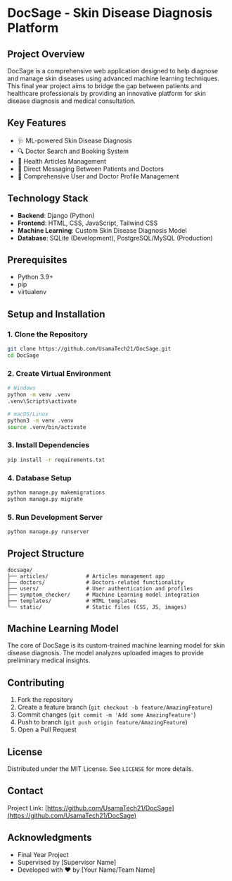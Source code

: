 # DocSage - Skin Disease Diagnosis Platform

## Project Overview

DocSage is a comprehensive web application designed to help diagnose and manage skin diseases using advanced machine learning techniques. This final year project aims to bridge the gap between patients and healthcare professionals by providing an innovative platform for skin disease diagnosis and medical consultation.

## Key Features

- 🩺 ML-powered Skin Disease Diagnosis
- 🔍 Doctor Search and Booking System
- 📝 Health Articles Management
- 💬 Direct Messaging Between Patients and Doctors
- 👤 Comprehensive User and Doctor Profile Management

## Technology Stack

- **Backend**: Django (Python)
- **Frontend**: HTML, CSS, JavaScript, Tailwind CSS
- **Machine Learning**: Custom Skin Disease Diagnosis Model
- **Database**: SQLite (Development), PostgreSQL/MySQL (Production)

## Prerequisites

- Python 3.9+
- pip
- virtualenv

## Setup and Installation

### 1. Clone the Repository
```bash
git clone https://github.com/UsamaTech21/DocSage.git
cd DocSage
```

### 2. Create Virtual Environment
```bash
# Windows
python -m venv .venv
.venv\Scripts\activate

# macOS/Linux
python3 -m venv .venv
source .venv/bin/activate
```

### 3. Install Dependencies
```bash
pip install -r requirements.txt
```

### 4. Database Setup
```bash
python manage.py makemigrations
python manage.py migrate
```

### 5. Run Development Server
```bash
python manage.py runserver
```

## Project Structure
```
docsage/
├── articles/            # Articles management app
├── doctors/             # Doctors-related functionality
├── users/               # User authentication and profiles
├── symptom_checker/     # Machine Learning model integration
├── templates/           # HTML templates
└── static/              # Static files (CSS, JS, images)
```

## Machine Learning Model

The core of DocSage is its custom-trained machine learning model for skin disease diagnosis. The model analyzes uploaded images to provide preliminary medical insights.

## Contributing

1. Fork the repository
2. Create a feature branch (`git checkout -b feature/AmazingFeature`)
3. Commit changes (`git commit -m 'Add some AmazingFeature'`)
4. Push to branch (`git push origin feature/AmazingFeature`)
5. Open a Pull Request

## License

Distributed under the MIT License. See `LICENSE` for more details.

## Contact

Project Link: [https://github.com/UsamaTech21/DocSage](https://github.com/UsamaTech21/DocSage)

## Acknowledgments

- Final Year Project
- Supervised by [Supervisor Name]
- Developed with ❤️ by [Your Name/Team Name] 

